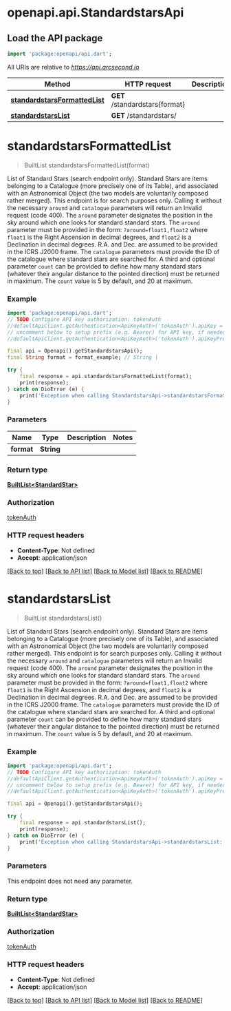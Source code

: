 # openapi.api.StandardstarsApi

## Load the API package
```dart
import 'package:openapi/api.dart';
```

All URIs are relative to *https://api.arcsecond.io*

Method | HTTP request | Description
------------- | ------------- | -------------
[**standardstarsFormattedList**](StandardstarsApi.md#standardstarsformattedlist) | **GET** /standardstars{format} | 
[**standardstarsList**](StandardstarsApi.md#standardstarslist) | **GET** /standardstars/ | 


# **standardstarsFormattedList**
> BuiltList<StandardStar> standardstarsFormattedList(format)



List of Standard Stars (search endpoint only).  Standard Stars are items belonging to a Catalogue (more precisely one of its Table), and associated with an Astronomical Object (the two models are voluntarily composed rather merged).  This endpoint is for search purposes only. Calling it without the necessary `around` and `catalogue` parameters will return an Invalid request (code 400).  The `around` parameter designates the position in the sky around which one looks for standard standard stars.  The `around` parameter must be provided in the form: `?around=float1,float2` where `float1` is the Right Ascension in decimal degrees, and `float2` is a Declination in decimal degrees. R.A. and Dec. are assumed to be provided in the ICRS J2000 frame.  The `catalogue` parameters must provide the ID of the catalogue where standard stars are searched for.  A third and optional parameter `count` can be provided to define how many standard stars (whatever their angular distance to the pointed direction) must be returned in maximum. The `count` value is 5 by default, and 20 at maximum.

### Example
```dart
import 'package:openapi/api.dart';
// TODO Configure API key authorization: tokenAuth
//defaultApiClient.getAuthentication<ApiKeyAuth>('tokenAuth').apiKey = 'YOUR_API_KEY';
// uncomment below to setup prefix (e.g. Bearer) for API key, if needed
//defaultApiClient.getAuthentication<ApiKeyAuth>('tokenAuth').apiKeyPrefix = 'Bearer';

final api = Openapi().getStandardstarsApi();
final String format = format_example; // String | 

try {
    final response = api.standardstarsFormattedList(format);
    print(response);
} catch on DioError (e) {
    print('Exception when calling StandardstarsApi->standardstarsFormattedList: $e\n');
}
```

### Parameters

Name | Type | Description  | Notes
------------- | ------------- | ------------- | -------------
 **format** | **String**|  | 

### Return type

[**BuiltList&lt;StandardStar&gt;**](StandardStar.md)

### Authorization

[tokenAuth](../README.md#tokenAuth)

### HTTP request headers

 - **Content-Type**: Not defined
 - **Accept**: application/json

[[Back to top]](#) [[Back to API list]](../README.md#documentation-for-api-endpoints) [[Back to Model list]](../README.md#documentation-for-models) [[Back to README]](../README.md)

# **standardstarsList**
> BuiltList<StandardStar> standardstarsList()



List of Standard Stars (search endpoint only).  Standard Stars are items belonging to a Catalogue (more precisely one of its Table), and associated with an Astronomical Object (the two models are voluntarily composed rather merged).  This endpoint is for search purposes only. Calling it without the necessary `around` and `catalogue` parameters will return an Invalid request (code 400).  The `around` parameter designates the position in the sky around which one looks for standard standard stars.  The `around` parameter must be provided in the form: `?around=float1,float2` where `float1` is the Right Ascension in decimal degrees, and `float2` is a Declination in decimal degrees. R.A. and Dec. are assumed to be provided in the ICRS J2000 frame.  The `catalogue` parameters must provide the ID of the catalogue where standard stars are searched for.  A third and optional parameter `count` can be provided to define how many standard stars (whatever their angular distance to the pointed direction) must be returned in maximum. The `count` value is 5 by default, and 20 at maximum.

### Example
```dart
import 'package:openapi/api.dart';
// TODO Configure API key authorization: tokenAuth
//defaultApiClient.getAuthentication<ApiKeyAuth>('tokenAuth').apiKey = 'YOUR_API_KEY';
// uncomment below to setup prefix (e.g. Bearer) for API key, if needed
//defaultApiClient.getAuthentication<ApiKeyAuth>('tokenAuth').apiKeyPrefix = 'Bearer';

final api = Openapi().getStandardstarsApi();

try {
    final response = api.standardstarsList();
    print(response);
} catch on DioError (e) {
    print('Exception when calling StandardstarsApi->standardstarsList: $e\n');
}
```

### Parameters
This endpoint does not need any parameter.

### Return type

[**BuiltList&lt;StandardStar&gt;**](StandardStar.md)

### Authorization

[tokenAuth](../README.md#tokenAuth)

### HTTP request headers

 - **Content-Type**: Not defined
 - **Accept**: application/json

[[Back to top]](#) [[Back to API list]](../README.md#documentation-for-api-endpoints) [[Back to Model list]](../README.md#documentation-for-models) [[Back to README]](../README.md)

